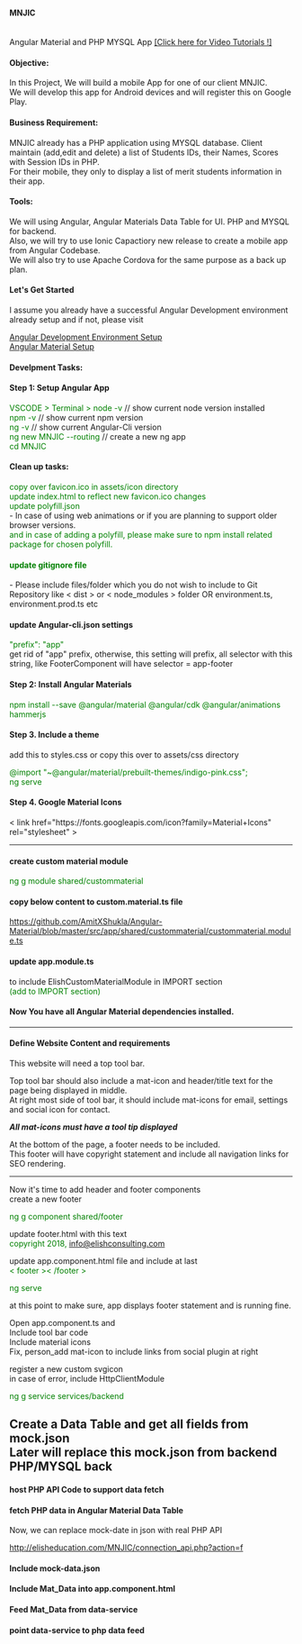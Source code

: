 <h4>MNJIC</h4><br>
Angular Material and PHP MYSQL App
<a href="https://youtu.be/yNDYUnGTXtc" target="_blank">[Click here for Video Tutorials !]</a>
<h4>Objective:</h4>
In this Project, We will build a mobile App for one of our client MNJIC.<br>
We will develop this app for Android devices and will register this on Google Play.
<h4>Business Requirement:</h4>
MNJIC already has a PHP application using MYSQL database. Client maintain (add,edit and delete) a list of Students IDs, their Names, Scores with Session IDs in PHP.<br>
For their mobile, they only to display a list of merit students information in their app.
<h4>Tools:</h4>
We will using Angular, Angular Materials Data Table for UI. PHP and MYSQL for backend.<br>
Also, we will try to use Ionic Capactiory new release to create a mobile app from Angular Codebase.<br>
We will also try to use Apache Cordova for the same purpose as a back up plan.
<h4>Let's Get Started</h4>

I assume you already have a successful Angular Development environment already setup and 
if not, please visit 

<a href="https://github.com/AmitXShukla/Angular-Capacitor-Firebase-Setup" target="_blank">Angular Development Environment Setup</a><br>
<a href="https://github.com/AmitXShukla/Angular-Material" target="_blank">Angular Material Setup</a><br>

<h4>Develpment Tasks:</h4>

<h4> Step 1: Setup Angular App</h4>

<span style="color:green">VSCODE > Terminal > node -v</span>  // show current node version installed<br>
<span style="color:green">npm -v</span> // show current npm version<br>
<span style="color:green">ng -v</span> // show current Angular-Cli version<br>
<span style="color:green">ng new MNJIC --routing</span> // create a new ng app<br>
<span style="color:green"> cd MNJIC</span><br>
<h4> Clean up tasks:</h4>
<span style="color:green">copy over favicon.ico in assets/icon directory</span><br>
<span style="color:green">update index.html to reflect new favicon.ico changes</span><br>
<span style="color:green">update polyfill.json</span><br> - In case of using web animations or if you are planning to support older browser versions.<br>
<span style="color:green">and in case of adding a polyfill, please make sure to npm install related package for chosen polyfill.</span><br>
<span style="color:green"><h4>update gitignore file</h4></span>
- Please include files/folder which you do not wish to include to Git Repository like < dist > or < node_modules > folder
OR environment.ts, environment.prod.ts etc

<h4>update Angular-cli.json settings </h4>
<span style="color:green">"prefix": "app" </span><br>
get rid of "app" prefix, otherwise, this setting will prefix, all selector with this string, like FooterComponent will have selector = app-footer
<br>
<h4> Step 2: Install Angular Materials</h4>
<span style="color:green">npm install --save @angular/material @angular/cdk @angular/animations hammerjs</span><br>

<h4> Step 3. Include a theme</h4>
add this to styles.css or copy this over to assets/css directory<br>

<span style="color:green">@import "~@angular/material/prebuilt-themes/indigo-pink.css";</span><br>
<span style="color:green"> ng serve</span><br>

<h4> Step 4. Google Material Icons</h4>
< link href="https://fonts.googleapis.com/icon?family=Material+Icons" rel="stylesheet" >

_________________________

<h4>create custom material module</h4>
<span style="color:green">ng g module shared/custommaterial</span><br>

<h4>copy below content to custom.material.ts file</h4>

https://github.com/AmitXShukla/Angular-Material/blob/master/src/app/shared/custommaterial/custommaterial.module.ts<br>

<h4>update app.module.ts</h4> to include ElishCustomMaterialModule in IMPORT section <br>
<span style="color:green">(add to IMPORT section)</span>

<h4>Now You have all Angular Material dependencies installed.</h4>

_________________________

<h4>Define Website Content and requirements</h4>
This website will need a top tool bar.<br>

Top tool bar should also include a mat-icon and header/title text for the page being displayed in middle.<br>
At right most side of tool bar, it should include mat-icons for email, settings and social icon for contact.<br>

<b><i> All mat-icons must have a tool tip displayed</i></b><br>

At the bottom of the page, a footer needs to be included.<br>
This footer will have copyright statement and include all navigation links for SEO rendering.

_________________________

Now it's time to add header and footer components<br>
create a new footer <br>

<span style="color:green">ng g component shared/footer</span><br>

update footer.html with this text<br>
<span style="color:green">copyright 2018, info@elishconsulting.com</span><br>

update app.component.html file and include at last<br>
<span style="color:green">< footer >< /footer ></span><br>

<span style="color:green"> ng serve</span><br>

at this point to make sure, app displays footer statement and is running fine.

Open app.component.ts and<br>
Include tool bar code<br>
Include material icons<br>
Fix, person_add mat-icon to include links from social plugin at right<br>

register a new custom svgicon<br>
in case of error, include HttpClientModule<br>

<span style="color:green">ng g service services/backend</span><br>

Create a Data Table and get all fields from mock.json<br>
Later will replace this mock.json from backend PHP/MYSQL back
----------------------------------------------------
<h4>host PHP API Code to support data fetch</h4>
<h4>fetch PHP data in Angular Material Data Table</h4>
Now, we can replace mock-date in json with real PHP API<br>

http://elisheducation.com/MNJIC/connection_api.php?action=f<br>

<h4>Include mock-data.json</h4>
<h4>Include Mat_Data into app.component.html</h4>
<h4>Feed Mat_Data from data-service</h4>
<h4>point data-service to php data feed</h4> 